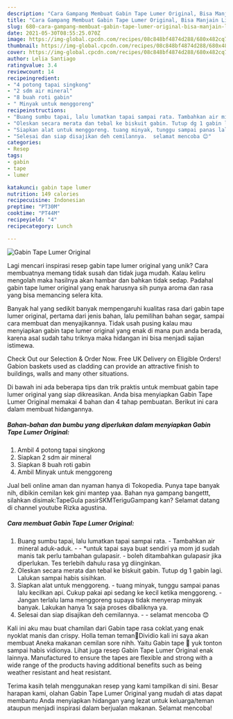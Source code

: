 ```yaml
---
description: "Cara Gampang Membuat Gabin Tape Lumer Original, Bisa Manjain Lidah"
title: "Cara Gampang Membuat Gabin Tape Lumer Original, Bisa Manjain Lidah"
slug: 680-cara-gampang-membuat-gabin-tape-lumer-original-bisa-manjain-lidah
date: 2021-05-30T08:55:25.070Z
image: https://img-global.cpcdn.com/recipes/08c848bf4874d288/680x482cq70/gabin-tape-lumer-original-foto-resep-utama.jpg
thumbnail: https://img-global.cpcdn.com/recipes/08c848bf4874d288/680x482cq70/gabin-tape-lumer-original-foto-resep-utama.jpg
cover: https://img-global.cpcdn.com/recipes/08c848bf4874d288/680x482cq70/gabin-tape-lumer-original-foto-resep-utama.jpg
author: Lelia Santiago
ratingvalue: 3.4
reviewcount: 14
recipeingredient:
- "4 potong tapai singkong"
- "2 sdm air mineral"
- "8 buah roti gabin"
- " Minyak untuk menggoreng"
recipeinstructions:
- "Buang sumbu tapai, lalu lumatkan tapai sampai rata. Tambahkan air mineral aduk-aduk.  *untuk tapai saya buat sendiri ya mom jd sudah manis tak perlu tambahan gulapasir. boleh ditambahkan gulapasir jika diperlukan. Tes terlebih dahulu rasa yg diinginkan."
- "Oleskan secara merata dan tebal ke biskuit gabin. Tutup dg 1 gabin lagi. Lalukan sampai habis sisihkan."
- "Siapkan alat untuk menggoreng. tuang minyak, tunggu sampai panas lalu kecilkan api. Cukup pakai api sedang ke kecil ketika menggoreng. Jangan terlalu lama menggoreng supaya tidak menyerap minyak banyak. Lakukan hanya 1x saja proses dibaliknya ya."
- "Selesai dan siap disajikan deh cemilannya.  selamat mencoba 😊"
categories:
- Resep
tags:
- gabin
- tape
- lumer

katakunci: gabin tape lumer 
nutrition: 149 calories
recipecuisine: Indonesian
preptime: "PT30M"
cooktime: "PT44M"
recipeyield: "4"
recipecategory: Lunch

---
```



![Gabin Tape Lumer Original](https://img-global.cpcdn.com/recipes/08c848bf4874d288/680x482cq70/gabin-tape-lumer-original-foto-resep-utama.jpg)

Lagi mencari inspirasi resep gabin tape lumer original yang unik? Cara membuatnya memang tidak susah dan tidak juga mudah. Kalau keliru mengolah maka hasilnya akan hambar dan bahkan tidak sedap. Padahal gabin tape lumer original yang enak harusnya sih punya aroma dan rasa yang bisa memancing selera kita.

Banyak hal yang sedikit banyak mempengaruhi kualitas rasa dari gabin tape lumer original, pertama dari jenis bahan, lalu pemilihan bahan segar, sampai cara membuat dan menyajikannya. Tidak usah pusing kalau mau menyiapkan gabin tape lumer original yang enak di mana pun anda berada, karena asal sudah tahu triknya maka hidangan ini bisa menjadi sajian istimewa.

Check Out our Selection &amp; Order Now. Free UK Delivery on Eligible Orders! Gabion baskets used as cladding can provide an attractive finish to buildings, walls and many other situations.


Di bawah ini ada beberapa tips dan trik praktis untuk membuat gabin tape lumer original yang siap dikreasikan. Anda bisa menyiapkan Gabin Tape Lumer Original memakai 4 bahan dan 4 tahap pembuatan. Berikut ini cara dalam membuat hidangannya.

<!--inarticleads1-->

##### Bahan-bahan dan bumbu yang diperlukan dalam menyiapkan Gabin Tape Lumer Original:

1. Ambil 4 potong tapai singkong
1. Siapkan 2 sdm air mineral
1. Siapkan 8 buah roti gabin
1. Ambil  Minyak untuk menggoreng


Jual beli online aman dan nyaman hanya di Tokopedia. Punya tape banyak nih, dibikin cemilan kek gini mantep yaa. Bahan nya gampang bangettt, silahkan disimak:TapeGula pasirSKMTeriguGampang kan? Selamat datang di channel youtube Rizka agustina. 

<!--inarticleads2-->

##### Cara membuat Gabin Tape Lumer Original:

1. Buang sumbu tapai, lalu lumatkan tapai sampai rata. - Tambahkan air mineral aduk-aduk. -  - *untuk tapai saya buat sendiri ya mom jd sudah manis tak perlu tambahan gulapasir. - boleh ditambahkan gulapasir jika diperlukan. Tes terlebih dahulu rasa yg diinginkan.
1. Oleskan secara merata dan tebal ke biskuit gabin. Tutup dg 1 gabin lagi. Lalukan sampai habis sisihkan.
1. Siapkan alat untuk menggoreng. - tuang minyak, tunggu sampai panas lalu kecilkan api. Cukup pakai api sedang ke kecil ketika menggoreng. - Jangan terlalu lama menggoreng supaya tidak menyerap minyak banyak. Lakukan hanya 1x saja proses dibaliknya ya.
1. Selesai dan siap disajikan deh cemilannya. -  - selamat mencoba 😊


Kali ini aku mau buat chamilan dari Gabin tape rasa coklat.yang enak nyoklat manis dan crispy. Holla teman teman🤗Dividio kali ini saya akan membuat Aneka makanan cemilan sore nihh. Yaitu Gabin tape 🤤 yuk tonton sampai habis vidionya. Lihat juga resep Gabin Tape Lumer Original enak lainnya. Manufactured to ensure the tapes are flexible and strong with a wide range of the products having additional benefits such as being weather resistant and heat resistant. 

Terima kasih telah menggunakan resep yang kami tampilkan di sini. Besar harapan kami, olahan Gabin Tape Lumer Original yang mudah di atas dapat membantu Anda menyiapkan hidangan yang lezat untuk keluarga/teman ataupun menjadi inspirasi dalam berjualan makanan. Selamat mencoba!
